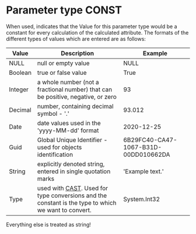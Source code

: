 # Parameter type CONST

When used, indicates that the Value for this parameter type would be a constant for every calculation of the calculated attribute.  The formats of the different types of values which are entered are as  follows:



| Value   | Description                                                  | Example                              |
| ------- | ------------------------------------------------------------ | ------------------------------------ |
| NULL    | null or empty value                                          | NULL                                 |
| Boolean | true or false value                                          | True                                 |
| Integer | a whole number (not a fractional number) that can be positive, negative, or zero | 93                                   |
| Decimal | number, containing decimal symbol - '.'                      | 93.012                               |
| Date    | date values used in the 'yyyy-MM-dd' format                  | 2020-12-25                           |
| Guid    | Global Unique Identifier - used for objects identification   | 6B29FC40-CA47-1067-B31D-00DD010662DA |
| String  | explicitly denoted string, entered in single quotation marks | 'Example text.'                      |
| Type    | used with [CAST](../operators/cast.md). Used for type conversions and the constant is the type to which we want to convert. | System.Int32                         |



 

Everything else is treated as string!